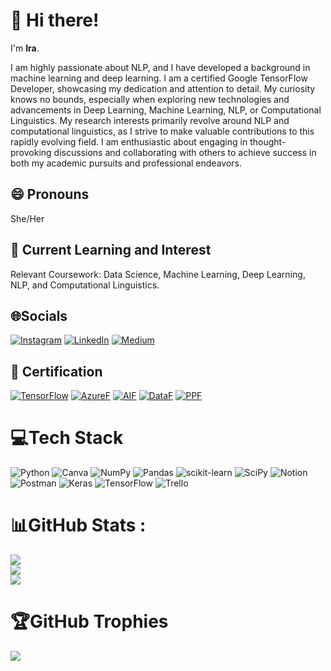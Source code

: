 # 👋 Hi there!
  
  I'm **Ira**.
  
  I am highly passionate about NLP, and I have developed a background in machine learning and deep learning. I am a certified Google TensorFlow Developer, showcasing my dedication and attention to detail. My curiosity knows no bounds, especially when exploring new technologies and advancements in Deep Learning, Machine Learning, NLP, or Computational Linguistics. My research interests primarily revolve around NLP and computational linguistics, as I strive to make valuable contributions to this rapidly evolving field. I am enthusiastic about engaging in thought-provoking discussions and collaborating with others to achieve success in both my academic pursuits and professional endeavors.

## 😄 Pronouns
She/Her

## 👀 Current Learning and Interest
  Relevant Coursework: Data Science, Machine Learning, Deep Learning, NLP, and Computational Linguistics.
  
## 🌐Socials
[![Instagram](https://img.shields.io/badge/Instagram-%23E4405F.svg?logo=Instagram&logoColor=white)](https://instagram.com/alrifaah) [![LinkedIn](https://img.shields.io/badge/LinkedIn-%230077B5.svg?logo=linkedin&logoColor=white)](https://www.linkedin.com/in/irasalsabila) 
[![Medium](https://img.shields.io/badge/medium-%23292929.svg?&style=for-the-badge&logo=medium&logoColor=white)](https://medium.com/@irasalsabila)

## 📑 Certification
[![TensorFlow](https://img.shields.io/badge/TensorFlow-%23FF6F00.svg?style=for-the-badge&logo=TensorFlow&logoColor=white)](https://www.credential.net/137b4472-3e8f-4d9c-8a31-01f7df2d2503#gs.ccqfxb) [![AzureF](https://img.shields.io/badge/AZURE%20FUNDAMENTALS-3670A0?style=for-the-badge&logo=microsoft&logoColor=ffdd54)](https://www.credly.com/badges/724c1cc6-a898-4440-9c90-4d5c349959ec/public_url) [![AIF](https://img.shields.io/badge/AI%20FUNDAMENTALS-%23026AA7?style=for-the-badge&logo=microsoft&logoColor=ffdd54)](https://www.credly.com/earner/earned/badge/47cd12d8-585f-46ec-96d7-2a8a9505e69a) [![DataF](https://img.shields.io/badge/DATA%20FUNDAMENTALS-%23026AA8?style=for-the-badge&logo=microsoft&logoColor=ffdd54)](https://www.credly.com/earner/earned/badge/da2e3a7f-f061-4ce8-b1a5-9bf0dbf35186) [![PPF](https://img.shields.io/badge/POWER%20PLATFORM%20FUNDAMENTALS-%23026AA0?style=for-the-badge&logo=microsoft&logoColor=ffdd54)](https://www.credly.com/earner/earned/badge/4d0a38e4-bcd2-45dc-9cbd-4b6f8d346e1f)



# 💻Tech Stack
![Python](https://img.shields.io/badge/python-3670A0?style=for-the-badge&logo=python&logoColor=ffdd54) ![Canva](https://img.shields.io/badge/Canva-%2300C4CC.svg?style=for-the-badge&logo=Canva&logoColor=white) 	 ![NumPy](https://img.shields.io/badge/numpy-%23013243.svg?style=for-the-badge&logo=numpy&logoColor=white) ![Pandas](https://img.shields.io/badge/pandas-%23150458.svg?style=for-the-badge&logo=pandas&logoColor=white) ![scikit-learn](https://img.shields.io/badge/scikit--learn-%23F7931E.svg?style=for-the-badge&logo=scikit-learn&logoColor=white) ![SciPy](https://img.shields.io/badge/SciPy-%230C55A5.svg?style=for-the-badge&logo=scipy&logoColor=%white) ![Notion](https://img.shields.io/badge/Notion-%23000000.svg?style=for-the-badge&logo=notion&logoColor=white) ![Postman](https://img.shields.io/badge/Postman-FF6C37?style=for-the-badge&logo=postman&logoColor=white) ![Keras](https://img.shields.io/badge/Keras-%23D00000.svg?style=for-the-badge&logo=Keras&logoColor=white) ![TensorFlow](https://img.shields.io/badge/TensorFlow-%23FF6F00.svg?style=for-the-badge&logo=TensorFlow&logoColor=white) ![Trello](https://img.shields.io/badge/Trello-%23026AA7.svg?style=for-the-badge&logo=Trello&logoColor=white)

# 📊GitHub Stats :
![](https://github-readme-stats.vercel.app/api?username=irasalsabila&theme=tokyonight&hide_border=true&include_all_commits=true&count_private=true)<br/>
![](https://github-readme-streak-stats.herokuapp.com/?user=irasalsabila&theme=tokyonight&hide_border=true)<br/>
![](https://github-readme-stats.vercel.app/api/top-langs/?username=irasalsabila&theme=tokyonight&hide_border=true&include_all_commits=true&count_private=true&layout=compact)

# 🏆GitHub Trophies
![](https://github-profile-trophy.vercel.app/?username=irasalsabila&theme=discord&no-frame=true&no-bg=true&margin-w=4)
